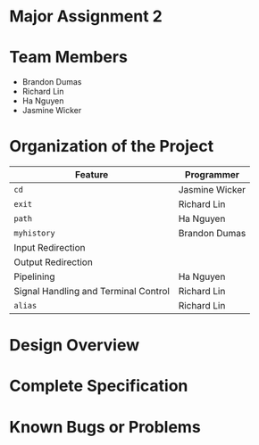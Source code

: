 # Major Assignment 2

# Team Members
- Brandon Dumas
- Richard Lin
- Ha Nguyen
- Jasmine Wicker

# Organization of the Project
| Feature | Programmer |
| --- | --- |
| ```cd``` | Jasmine Wicker |
| ```exit``` | Richard Lin |
| ```path``` | Ha Nguyen |
| ```myhistory``` | Brandon Dumas |
| Input Redirection |  |
| Output Redirection |  |
| Pipelining | Ha Nguyen |
| Signal Handling and Terminal Control | Richard Lin |
| ```alias``` | Richard Lin |

# Design Overview

# Complete Specification

# Known Bugs or Problems
